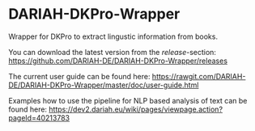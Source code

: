 # DARIAH-DKPro-Wrapper
Wrapper for DKPro to extract lingustic information from books.

You can download the latest version from the *release*-section: https://github.com/DARIAH-DE/DARIAH-DKPro-Wrapper/releases

The current user guide can be found here: https://rawgit.com/DARIAH-DE/DARIAH-DKPro-Wrapper/master/doc/user-guide.html

Examples how to use the pipeline for NLP based analysis of text can be found here:
https://dev2.dariah.eu/wiki/pages/viewpage.action?pageId=40213783
